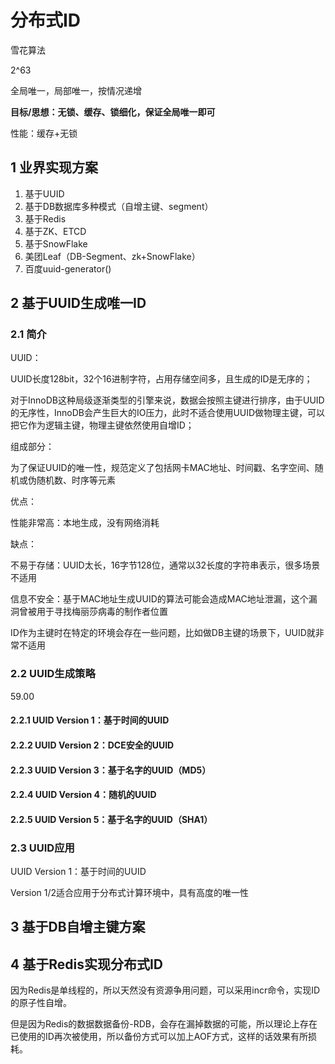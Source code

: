 # 分布式ID

雪花算法

2^63



全局唯一，局部唯一，按情况递增

**目标/思想：无锁、缓存、锁细化，保证全局唯一即可**



性能：缓存+无锁



## 1 业界实现方案

1. 基于UUID
2. 基于DB数据库多种模式（自增主键、segment）
3. 基于Redis
4. 基于ZK、ETCD
5. 基于SnowFlake
6. 美团Leaf（DB-Segment、zk+SnowFlake）
7. 百度uuid-generator()

## 2 基于UUID生成唯一ID

### 2.1 简介

UUID：

UUID长度128bit，32个16进制字符，占用存储空间多，且生成的ID是无序的；

对于InnoDB这种局级逐渐类型的引擎来说，数据会按照主键进行排序，由于UUID的无序性，InnoDB会产生巨大的IO压力，此时不适合使用UUID做物理主键，可以把它作为逻辑主键，物理主键依然使用自增ID；

组成部分：

为了保证UUID的唯一性，规范定义了包括网卡MAC地址、时间戳、名字空间、随机或伪随机数、时序等元素

优点：

性能非常高：本地生成，没有网络消耗

缺点：

不易于存储：UUID太长，16字节128位，通常以32长度的字符串表示，很多场景不适用

信息不安全：基于MAC地址生成UUID的算法可能会造成MAC地址泄漏，这个漏洞曾被用于寻找梅丽莎病毒的制作者位置

ID作为主键时在特定的环境会存在一些问题，比如做DB主键的场景下，UUID就非常不适用

### 2.2 UUID生成策略

59.00

#### 2.2.1 UUID Version 1：基于时间的UUID

#### 2.2.2 UUID Version 2：DCE安全的UUID

#### 2.2.3 UUID Version 3：基于名字的UUID（MD5）

#### 2.2.4 UUID Version 4：随机的UUID

#### 2.2.5 UUID Version 5：基于名字的UUID（SHA1）

### 2.3 UUID应用

UUID Version 1：基于时间的UUID

Version 1/2适合应用于分布式计算环境中，具有高度的唯一性

## 3 基于DB自增主键方案

## 4 基于Redis实现分布式ID

因为Redis是单线程的，所以天然没有资源争用问题，可以采用incr命令，实现ID的原子性自增。

但是因为Redis的数据数据备份-RDB，会存在漏掉数据的可能，所以理论上存在已使用的ID再次被使用，所以备份方式可以加上AOF方式，这样的话效果有所损耗。